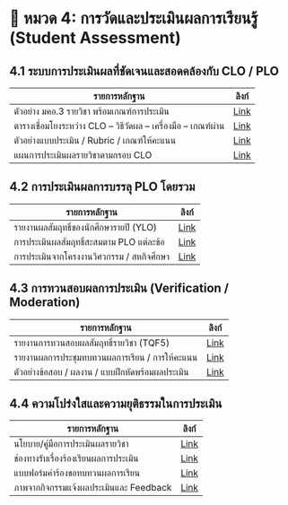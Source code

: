 # 📘 หมวด 4: การวัดและประเมินผลการเรียนรู้ (Student Assessment)

## 4.1 ระบบการประเมินผลที่ชัดเจนและสอดคล้องกับ CLO / PLO

| รายการหลักฐาน | ลิงก์ |
|----------------|-------|
| ตัวอย่าง มคอ.3 รายวิชา พร้อมเกณฑ์การประเมิน | [Link]() |
| ตารางเชื่อมโยงระหว่าง CLO – วิธีวัดผล – เครื่องมือ – เกณฑ์ผ่าน | [Link]() |
| ตัวอย่างแบบประเมิน / Rubric / เกณฑ์ให้คะแนน | [Link]() |
| แผนการประเมินผลรายวิชาตามกรอบ CLO | [Link]() |

## 4.2 การประเมินผลการบรรลุ PLO โดยรวม

| รายการหลักฐาน | ลิงก์ |
|----------------|-------|
| รายงานผลสัมฤทธิ์ของนักศึกษารายปี (YLO) | [Link]() |
| การประเมินผลสัมฤทธิ์สะสมตาม PLO แต่ละข้อ | [Link]() |
| การประเมินจากโครงงานวิศวกรรม / สหกิจศึกษา | [Link]() |

## 4.3 การทวนสอบผลการประเมิน (Verification / Moderation)

| รายการหลักฐาน | ลิงก์ |
|----------------|-------|
| รายงานการทวนสอบผลสัมฤทธิ์รายวิชา (TQF5) | [Link]() |
| รายงานผลการประชุมทบทวนผลการเรียน / การให้คะแนน | [Link]() |
| ตัวอย่างข้อสอบ / ผลงาน / แบบฝึกหัดพร้อมผลประเมิน | [Link]() |

## 4.4 ความโปร่งใสและความยุติธรรมในการประเมิน

| รายการหลักฐาน | ลิงก์ |
|----------------|-------|
| นโยบาย/คู่มือการประเมินผลรายวิชา | [Link]() |
| ช่องทางรับเรื่องร้องเรียนผลการประเมิน | [Link]() |
| แบบฟอร์มคำร้องขอทบทวนผลการเรียน | [Link]() |
| ภาพจากกิจกรรมแจ้งผลประเมินและ Feedback | [Link]() |
